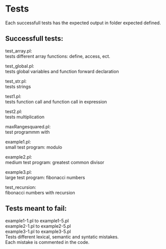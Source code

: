 # Tests

Each successfull tests has the expected output in folder expected defined.

## Successfull tests:

test_array.pl: <br/>
tests different array functions: define, access, ect.

test_global.pl: <br/>
tests global variables and function forward declaration

test_str.pl: <br/>
tests strings

test1.pl: <br/>
tests function call and function call in expression

test2.pl: <br/>
tests multiplication

maxRangesquared.pl: <br/>
test programmm with

example1.pl: <br/>
small test program: modulo

example2.pl: <br/>
medium test program: greatest common divisor

example3.pl: <br/>
large test program: fibonacci numbers

test_recursion:  <br/>
fibonacci numbers with recursion

## Tests meant to fail: <br/>

example1-1.pl to example1-5.pl <br/>
example2-1.pl to example2-5.pl <br/>
example3-1.pl to example3-5.pl <br/>
Tests different lexical, semantic and syntatic mistakes. <br/>
Each mistake is commented in the code.
